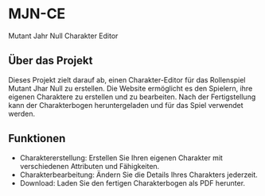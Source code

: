 # MJN-CE
Mutant Jahr Null Charakter Editor

## Über das Projekt

Dieses Projekt zielt darauf ab, einen Charakter-Editor für das Rollenspiel Mutant Jhar Null zu erstellen. Die Website ermöglicht es den Spielern, ihre eigenen Charaktere zu erstellen und zu bearbeiten. Nach der Fertigstellung kann der Charakterbogen heruntergeladen und für das Spiel verwendet werden.

## Funktionen

- Charaktererstellung: Erstellen Sie Ihren eigenen Charakter mit verschiedenen Attributen und Fähigkeiten.
- Charakterbearbeitung: Ändern Sie die Details Ihres Charakters jederzeit.
- Download: Laden Sie den fertigen Charakterbogen als PDF herunter.

